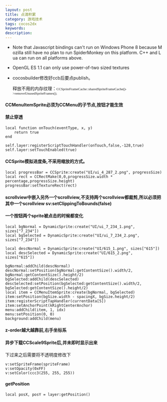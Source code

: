 ```yaml
---
layout: post
title: 点滴积累
category: 游戏技术
tags: cocos2dx
keywords: 
description: 
---
```


-   Note that Javascript bindings can't run on Windows Phone 8 because Mozilla still have no plan to run SpiderMonkey on this platform. C++ and Lua can run on all platforms above.

-   OpenGL ES 1.1 can only use power-of-two sized textures

-   cocosbuilder修改好ccb后要点publish。

    释放不用的内存纹理：<span
    style="font-family:Menlo;font-size:11px;line-height:normal;">CCSpriteFrameCache::sharedSpriteFrameCache()-\>removeUnusedSpriteFrames();</span>


#### CCMenuItemSprite必须为CCMenu的子节点,按钮才能生效
#### 禁止穿透

```
local function onTouch(eventType, x, y)
	return true
end
	
self.layer:registerScriptTouchHandler(onTouch,false,-128,true)
self.layer:setTouchEnabled(true)
```
#### CCSprite模拟进度条,不采用缩放的方式。

```
local progressBar = CCSprite:create("UI/ui_4_287_2.png", progressSize)
local rect = CCRectMake(0,0,progressSize.width * percentage,progressSize.height)
progressBar:setTextureRect(rect)
```

#### scrollview中嵌入另外一个scrollview,不支持两个scrollview都裁剪,所以必须把其中一个scrollview sv:setClippingToBounds(false)

#### 一个按钮两个sprite被点击的时候都变化
```
local bgNormal = DynamicSprite:create("UI/ui_7_234_1.png", sizes["7_234"])
local bgSelected = DynamicSprite:create("UI/ui_7_234_2.png", sizes["7_234"])
 
local descNormal = DynamicSprite:create("UI/615_1.png", sizes["615"])
local descSelected = DynamicSprite:create("UI/615_2.png", sizes["615"])
 
bgNormal:addChild(descNormal)
descNormal:setPosition(bgNormal:getContentSize().width/2, bgNormal:getContentSize().height/2)
bgSelected:addChild(descSelected)
descSelected:setPosition(bgSelected:getContentSize().width/2, bgSelected:getContentSize().height/2)
local item = CCMenuItemSprite:create(bgNormal, bgSelected)
item:setPosition(bgSize.width - spacingX, bgSize.height/2)
item:registerScriptTapHandler(currentData[5])
item:setAnchorPoint(kRightCenterAnchor)
menu:addChild(item, 1, idx)
menu:setPosition(0, 0)
background:addChild(menu)
```


#### z-order越大越靠前,右手坐标系

#### 异步下载CCScale9Sprite后,并未即时显示出来

下过来之后需要将不透明度修改下

```
v:setSpriteFrame(spriteFrame)
v:setOpacity(0xFF)
v:setColor(ccc3(255, 255, 255))
```

#### getPosition

```
local posX, posY = layer:getPosition()
```
